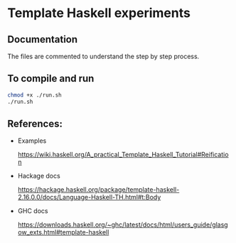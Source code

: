 # Template Haskell experiments

## Documentation
The files are commented to understand the step by step process.

## To compile and run 

``` sh
chmod +x ./run.sh
./run.sh
```

## References:

- Examples

  https://wiki.haskell.org/A_practical_Template_Haskell_Tutorial#Reification

- Hackage docs

  https://hackage.haskell.org/package/template-haskell-2.16.0.0/docs/Language-Haskell-TH.html#t:Body

- GHC docs

  https://downloads.haskell.org/~ghc/latest/docs/html/users_guide/glasgow_exts.html#template-haskell
